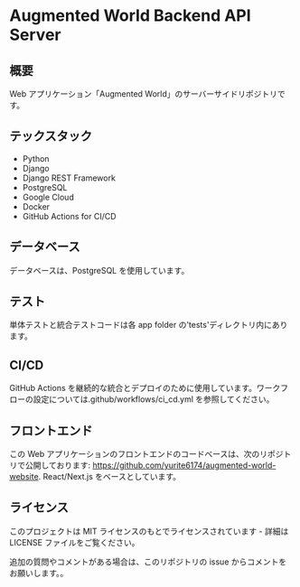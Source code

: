 # Augmented World Backend API Server

## 概要

Web アプリケーション「Augmented World」のサーバーサイドリポジトリです。

## テックスタック

- Python
- Django
- Django REST Framework
- PostgreSQL
- Google Cloud
- Docker
- GitHub Actions for CI/CD

## データベース

データベースは、PostgreSQL を使用しています。

## テスト

単体テストと統合テストコードは各 app folder の'tests'ディレクトリ内にあります。

## CI/CD

GitHub Actions を継続的な統合とデプロイのために使用しています。ワークフローの設定については.github/workflows/ci_cd.yml を参照してください。

## フロントエンド

この Web アプリケーションのフロントエンドのコードベースは、次のリポジトリで公開しております: https://github.com/yurite6174/augmented-world-website. React/Next.js をベースとしています。

## ライセンス

このプロジェクトは MIT ライセンスのもとでライセンスされています - 詳細は LICENSE ファイルをご覧ください。

追加の質問やコメントがある場合は、このリポジトリの issue からコメントをお願いします。。
